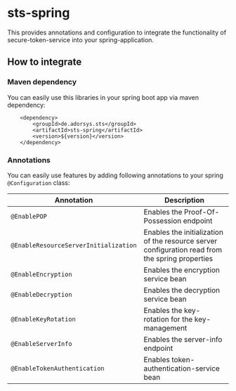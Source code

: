 # sts-spring

This provides annotations and configuration to integrate the functionality of secure-token-service into your spring-application.

## How to integrate

### Maven dependency

You can easily use this libraries in your spring boot app via maven dependency:

```
    <dependency>
        <groupId>de.adorsys.sts</groupId>
        <artifactId>sts-spring</artifactId>
        <version>${version}</version>
    </dependency>
```

### Annotations

You can easily use features by adding following annotations to your spring `@Configuration` class:

| Annotation | Description |
|------------|-------------|
| `@EnablePOP` | Enables the Proof-Of-Possession endpoint |
| `@EnableResourceServerInitialization` | Enables the initialization of the resource server configuration read from the spring properties |
| `@EnableEncryption` | Enables the encryption service bean |
| `@EnableDecryption` | Enables the decryption service bean |
| `@EnableKeyRotation` | Enables the key-rotation for the key-management |
| `@EnableServerInfo` | Enables the server-info endpoint |
| `@EnableTokenAuthentication` | Enables token-authentication-service bean |

